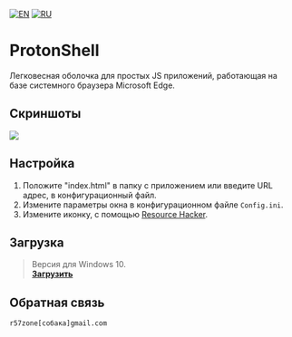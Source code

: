 [![EN](https://user-images.githubusercontent.com/9499881/33184537-7be87e86-d096-11e7-89bb-f3286f752bc6.png)](https://github.com/r57zone/ProtonShell/blob/master/README.md) 
[![RU](https://user-images.githubusercontent.com/9499881/27683795-5b0fbac6-5cd8-11e7-929c-057833e01fb1.png)](https://github.com/r57zone/ProtonShell/blob/master/README.RU.md) 
# ProtonShell
Легковесная оболочка для простых JS приложений, работающая на базе системного браузера Microsoft Edge.

## Скриншоты
![](https://user-images.githubusercontent.com/9499881/143234939-85b0364c-e7e6-4940-965e-f6490017b065.png)

## Настройка
1. Положите "index.html" в папку с приложением или введите URL адрес, в конфигурационный файл.
2. Измените параметры окна в конфигурационном файле `Config.ini`.
3. Измените иконку, с помощью [Resource Hacker](http://www.angusj.com/resourcehacker/).

## Загрузка
>Версия для Windows 10.<br>
**[Загрузить](https://github.com/r57zone/ProtonShell/releases)**

## Обратная связь
`r57zone[собака]gmail.com`